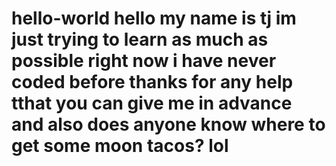# hello-world hello my name is tj im just trying to learn as much as possible right now i have never coded before thanks for any help tthat you can give me in advance and also does anyone know where to get some moon tacos? lol
